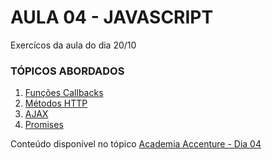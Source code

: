 # AULA 04 - JAVASCRIPT 

Exercícos da aula do dia 20/10

### TÓPICOS ABORDADOS 

  1. [Funções Callbacks](./callbacks)
  2. [Métodos HTTP](./metodos_http)
  3. [AJAX](./ajax)
  4. [Promises](./promises)
  
 

Conteúdo disponível no tópico [Academia Accenture - Dia 04](https://gabrieluizramos.com.br/gama-academy/projetos/accademia-accenture/)